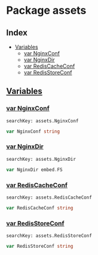 # Package assets

## Index

* [Variables](#var)
    * [var NginxConf](#NginxConf)
    * [var NginxDir](#NginxDir)
    * [var RedisCacheConf](#RedisCacheConf)
    * [var RedisStoreConf](#RedisStoreConf)


## <a id="var" href="#var">Variables</a>

### <a id="NginxConf" href="#NginxConf">var NginxConf</a>

```
searchKey: assets.NginxConf
```

```Go
var NginxConf string
```

### <a id="NginxDir" href="#NginxDir">var NginxDir</a>

```
searchKey: assets.NginxDir
```

```Go
var NginxDir embed.FS
```

### <a id="RedisCacheConf" href="#RedisCacheConf">var RedisCacheConf</a>

```
searchKey: assets.RedisCacheConf
```

```Go
var RedisCacheConf string
```

### <a id="RedisStoreConf" href="#RedisStoreConf">var RedisStoreConf</a>

```
searchKey: assets.RedisStoreConf
```

```Go
var RedisStoreConf string
```

